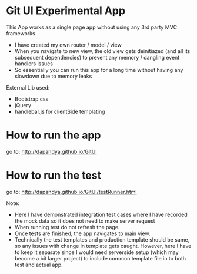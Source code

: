 # Git UI Experimental App

This App works as a single page app without using any 3rd party MVC frameworks
- I have created my own router / model / view
- When you navigate to new view, the old view gets deinitiazed (and all its subsequent dependencies) to prevent any memory / dangling event handlers issues
- So essentially you can run this app for a long time without having any slowdown due to memory leaks

External Lib used:
- Bootstrap css
- jQuery
- handlebar.js for clientSide templating

# How to run the app
go to: http://dapandya.github.io/GitUI

# How to run the test
go to: http://dapandya.github.io/GitUI/testRunner.html

Note:
- Here I have demonstrated integration test cases where I have recorded the mock data so it does not need to make server request
- When running test do not refresh the page.
- Once tests are finished, the app navigates to main view.
- Technically the test templates and production template should be same, so any issues with change in template gets caught.
However, here I have to keep it separate since I would need serverside setup (which may become a bit larger project) to include common template file in to both test and actual app.
